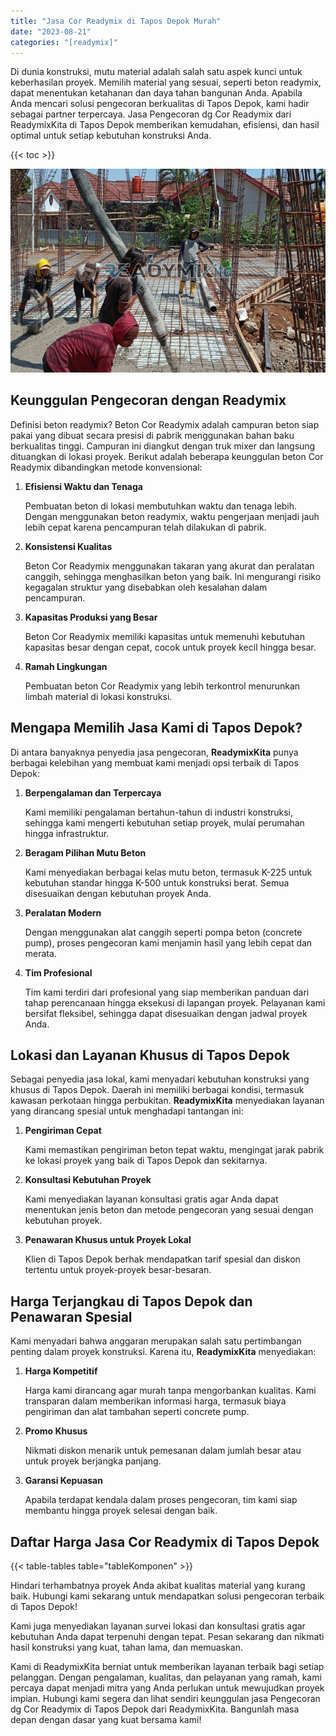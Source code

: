 ```yaml
---
title: "Jasa Cor Readymix di Tapos Depok Murah"
date: "2023-08-21"
categories: "[readymix]"
---
```


Di dunia konstruksi, mutu material adalah salah satu aspek kunci untuk keberhasilan proyek. Memilih material yang sesuai, seperti beton readymix, dapat menentukan ketahanan dan daya tahan bangunan Anda. Apabila Anda mencari solusi pengecoran berkualitas di Tapos Depok, kami hadir sebagai partner terpercaya. Jasa Pengecoran dg Cor Readymix dari ReadymixKita di Tapos Depok memberikan kemudahan, efisiensi, dan hasil optimal untuk setiap kebutuhan konstruksi Anda.

{{< toc >}}

![Jasa Cor Readymix di Tapos Depok Murah](/images/readymix/cor-readymix-24.jpg)

## Keunggulan Pengecoran dengan Readymix

Definisi beton readymix? Beton Cor Readymix adalah campuran beton siap pakai yang dibuat secara presisi di pabrik menggunakan bahan baku berkualitas tinggi. Campuran ini diangkut dengan truk mixer dan langsung dituangkan di lokasi proyek. Berikut adalah beberapa keunggulan beton Cor Readymix dibandingkan metode konvensional:

1. **Efisiensi Waktu dan Tenaga**

   Pembuatan beton di lokasi membutuhkan waktu dan tenaga lebih. Dengan menggunakan beton readymix, waktu pengerjaan menjadi jauh lebih cepat karena pencampuran telah dilakukan di pabrik.

2. **Konsistensi Kualitas**

   Beton Cor Readymix menggunakan takaran yang akurat dan peralatan canggih, sehingga menghasilkan beton yang baik. Ini mengurangi risiko kegagalan struktur yang disebabkan oleh kesalahan dalam pencampuran.

3. **Kapasitas Produksi yang Besar**

   Beton Cor Readymix memiliki kapasitas untuk memenuhi kebutuhan kapasitas besar dengan cepat, cocok untuk proyek kecil hingga besar.

4. **Ramah Lingkungan**

   Pembuatan beton Cor Readymix yang lebih terkontrol menurunkan limbah material di lokasi konstruksi.

## Mengapa Memilih Jasa Kami di Tapos Depok?

Di antara banyaknya penyedia jasa pengecoran, **ReadymixKita** punya berbagai kelebihan yang membuat kami menjadi opsi terbaik di Tapos Depok:

1. **Berpengalaman dan Terpercaya**

   Kami memiliki pengalaman bertahun-tahun di industri konstruksi, sehingga kami mengerti kebutuhan setiap proyek, mulai perumahan hingga infrastruktur.

2. **Beragam Pilihan Mutu Beton**

   Kami menyediakan berbagai kelas mutu beton, termasuk K-225 untuk kebutuhan standar hingga K-500 untuk konstruksi berat. Semua disesuaikan dengan kebutuhan proyek Anda.

3. **Peralatan Modern**

   Dengan menggunakan alat canggih seperti pompa beton (concrete pump), proses pengecoran kami menjamin hasil yang lebih cepat dan merata.

4. **Tim Profesional**

   Tim kami terdiri dari profesional yang siap memberikan panduan dari tahap perencanaan hingga eksekusi di lapangan proyek. Pelayanan kami bersifat fleksibel, sehingga dapat disesuaikan dengan jadwal proyek Anda.

## Lokasi dan Layanan Khusus di Tapos Depok

Sebagai penyedia jasa lokal, kami menyadari kebutuhan konstruksi yang khusus di Tapos Depok. Daerah ini memiliki berbagai kondisi, termasuk kawasan perkotaan hingga perbukitan. **ReadymixKita** menyediakan layanan yang dirancang spesial untuk menghadapi tantangan ini:

1. **Pengiriman Cepat**

   Kami memastikan pengiriman beton tepat waktu, mengingat jarak pabrik ke lokasi proyek yang baik di Tapos Depok dan sekitarnya.

2. **Konsultasi Kebutuhan Proyek**

   Kami menyediakan layanan konsultasi gratis agar Anda dapat menentukan jenis beton dan metode pengecoran yang sesuai dengan kebutuhan proyek.

3. **Penawaran Khusus untuk Proyek Lokal**

   Klien di Tapos Depok berhak mendapatkan tarif spesial dan diskon tertentu untuk proyek-proyek besar-besaran.

## Harga Terjangkau di Tapos Depok dan Penawaran Spesial

Kami menyadari bahwa anggaran merupakan salah satu pertimbangan penting dalam proyek konstruksi. Karena itu, **ReadymixKita** menyediakan:

1. **Harga Kompetitif**

   Harga kami dirancang agar murah tanpa mengorbankan kualitas. Kami transparan dalam memberikan informasi harga, termasuk biaya pengiriman dan alat tambahan seperti concrete pump.

2. **Promo Khusus**

   Nikmati diskon menarik untuk pemesanan dalam jumlah besar atau untuk proyek berjangka panjang.

3. **Garansi Kepuasan**

   Apabila terdapat kendala dalam proses pengecoran, tim kami siap membantu hingga proyek selesai dengan baik.

## Daftar Harga Jasa Cor Readymix di Tapos Depok

{{< table-tables table="tableKomponen" >}}

Hindari terhambatnya proyek Anda akibat kualitas material yang kurang baik. Hubungi kami sekarang untuk mendapatkan solusi pengecoran terbaik di Tapos Depok!

Kami juga menyediakan layanan survei lokasi dan konsultasi gratis agar kebutuhan Anda dapat terpenuhi dengan tepat. Pesan sekarang dan nikmati hasil konstruksi yang kuat, tahan lama, dan memuaskan.

Kami di ReadymixKita berniat untuk memberikan layanan terbaik bagi setiap pelanggan. Dengan pengalaman, kualitas, dan pelayanan yang ramah, kami percaya dapat menjadi mitra yang Anda perlukan untuk mewujudkan proyek impian. Hubungi kami segera dan lihat sendiri keunggulan jasa Pengecoran dg Cor Readymix di Tapos Depok dari ReadymixKita. Bangunlah masa depan dengan dasar yang kuat bersama kami!